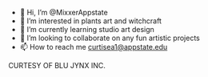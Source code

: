 - 👋 Hi, I’m @MixxerAppstate 
- 👀 I’m interested in plants art and witchcraft
- 🌱 I’m currently learning studio art design
- 💞️ I’m looking to collaborate on any fun artistic projects
- 📫 How to reach me curtisea1@appstate.edu

<!---
MixxerAppstate/MixxerAppstate is a ✨ special ✨ repository because its `README.md` (this file) appears on your GitHub profile.
You can click the Preview link to take a look at your changes.
--->
CURTESY OF BLU JYNX INC.
